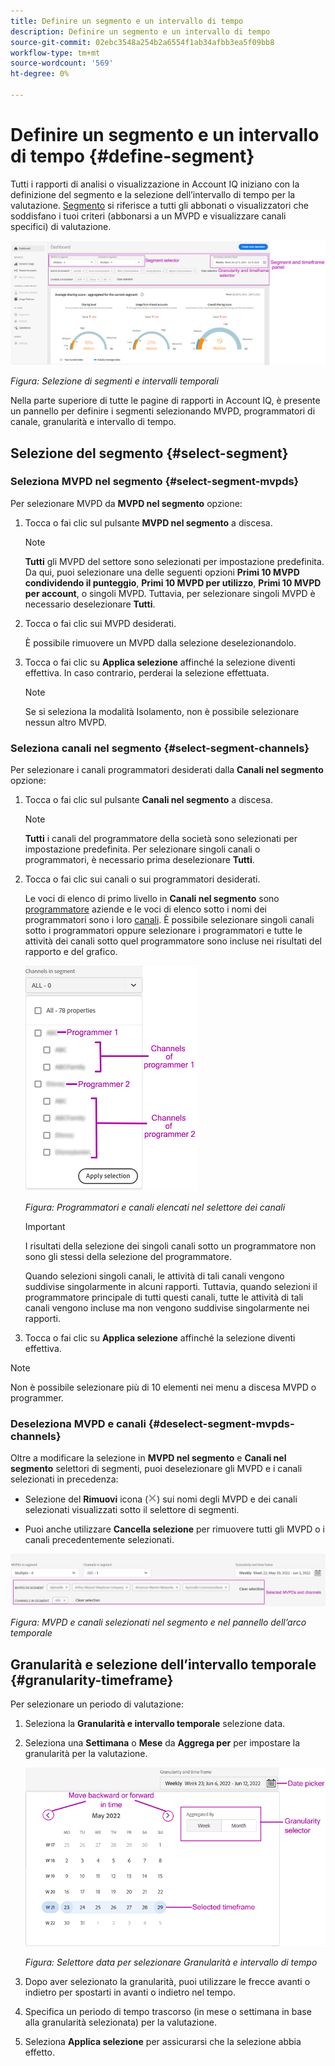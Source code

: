 ```yaml
---
title: Definire un segmento e un intervallo di tempo
description: Definire un segmento e un intervallo di tempo
source-git-commit: 02ebc3548a254b2a6554f1ab34afbb3ea5f09bb8
workflow-type: tm+mt
source-wordcount: '569'
ht-degree: 0%

---
```


# Definire un segmento e un intervallo di tempo {#define-segment}

Tutti i rapporti di analisi o visualizzazione in Account IQ iniziano con la definizione del segmento e la selezione dell’intervallo di tempo per la valutazione. [Segmento](/help/AccountIQ/product-concepts.md#segmet-def) si riferisce a tutti gli abbonati o visualizzatori che soddisfano i tuoi criteri (abbonarsi a un MVPD e visualizzare canali specifici) di valutazione.

![](assets/segment-panel.png)

*Figura: Selezione di segmenti e intervalli temporali*

Nella parte superiore di tutte le pagine di rapporti in Account IQ, è presente un pannello per definire i segmenti selezionando MVPD, programmatori di canale, granularità e intervallo di tempo.

## Selezione del segmento {#select-segment}

### Seleziona MVPD nel segmento {#select-segment-mvpds}

Per selezionare MVPD da **MVPD nel segmento** opzione:

1. Tocca o fai clic sul pulsante **MVPD nel segmento** a discesa.

   >[!NOTE]
   >
   >**Tutti** gli MVPD del settore sono selezionati per impostazione predefinita. Da qui, puoi selezionare una delle seguenti opzioni **Primi 10 MVPD condividendo il punteggio**, **Primi 10 MVPD per utilizzo**, **Primi 10 MVPD per account**, o singoli MVPD. Tuttavia, per selezionare singoli MVPD è necessario deselezionare **Tutti**.

1. Tocca o fai clic sui MVPD desiderati.

   È possibile rimuovere un MVPD dalla selezione deselezionandolo.

1. Tocca o fai clic su **Applica selezione** affinché la selezione diventi effettiva. In caso contrario, perderai la selezione effettuata.

   >[!NOTE]
   >
   >Se si seleziona la modalità Isolamento, non è possibile selezionare nessun altro MVPD.

### Seleziona canali nel segmento {#select-segment-channels}

Per selezionare i canali programmatori desiderati dalla **Canali nel segmento** opzione:

1. Tocca o fai clic sul pulsante **Canali nel segmento** a discesa.

   >[!NOTE]
   >
   >**Tutti** i canali del programmatore della società sono selezionati per impostazione predefinita. Per selezionare singoli canali o programmatori, è necessario prima deselezionare **Tutti**.

1. Tocca o fai clic sui canali o sui programmatori desiderati.

   Le voci di elenco di primo livello in **Canali nel segmento** sono [programmatore](/help/AccountIQ/product-concepts.md#programmer-def) aziende e le voci di elenco sotto i nomi dei programmatori sono i loro [canali](/help/AccountIQ/product-concepts.md#channel-def). È possibile selezionare singoli canali sotto i programmatori oppure selezionare i programmatori e tutte le attività dei canali sotto quel programmatore sono incluse nei risultati del rapporto e del grafico.

   ![](assets/programmer-channels.png)


   *Figura: Programmatori e canali elencati nel selettore dei canali*

   >[!IMPORTANT]
   >
   >I risultati della selezione dei singoli canali sotto un programmatore non sono gli stessi della selezione del programmatore.
   >
   >
   >Quando selezioni singoli canali, le attività di tali canali vengono suddivise singolarmente in alcuni rapporti. Tuttavia, quando selezioni il programmatore principale di tutti questi canali, tutte le attività di tali canali vengono incluse ma non vengono suddivise singolarmente nei rapporti.

1. Tocca o fai clic su **Applica selezione** affinché la selezione diventi effettiva.

>[!NOTE]
>
>Non è possibile selezionare più di 10 elementi nei menu a discesa MVPD o programmer.

### Deseleziona MVPD e canali {#deselect-segment-mvpds-channels}

Oltre a modificare la selezione in **MVPD nel segmento** e **Canali nel segmento** selettori di segmenti, puoi deselezionare gli MVPD e i canali selezionati in precedenza:

* Selezione del **Rimuovi** icona (![icona rimuovi](assets/remove-icon.png)) sui nomi degli MVPD e dei canali selezionati visualizzati sotto il selettore di segmenti.

* Puoi anche utilizzare **Cancella selezione** per rimuovere tutti gli MVPD o i canali precedentemente selezionati.

![](assets/segment-panel-selection.png)

*Figura: MVPD e canali selezionati nel segmento e nel pannello dell’arco temporale*

## Granularità e selezione dell’intervallo temporale {#granularity-timeframe}

Per selezionare un periodo di valutazione:

1. Seleziona la **Granularità e intervallo temporale** selezione data.

1. Seleziona una **Settimana** o **Mese** da **Aggrega per** per impostare la granularità per la valutazione.

   ![](assets/granularity-timeframe-weekwise.png)


   *Figura: Selettore data per selezionare Granularità e intervallo di tempo*

1. Dopo aver selezionato la granularità, puoi utilizzare le frecce avanti o indietro per spostarti in avanti o indietro nel tempo.

1. Specifica un periodo di tempo trascorso (in mese o settimana in base alla granularità selezionata) per la valutazione.

1. Seleziona **Applica selezione** per assicurarsi che la selezione abbia effetto.

